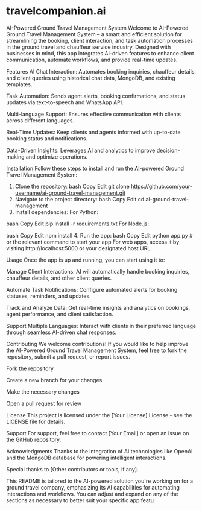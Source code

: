 # travelcompanion.ai
AI-Powered Ground Travel Management System
Welcome to AI-Powered Ground Travel Management System – a smart and efficient solution for streamlining the booking, client interaction, and task automation processes in the ground travel and chauffeur service industry. Designed with businesses in mind, this app integrates AI-driven features to enhance client communication, automate workflows, and provide real-time updates.

Features
AI Chat Interaction: Automates booking inquiries, chauffeur details, and client queries using historical chat data, MongoDB, and existing templates.

Task Automation: Sends agent alerts, booking confirmations, and status updates via text-to-speech and WhatsApp API.

Multi-language Support: Ensures effective communication with clients across different languages.

Real-Time Updates: Keep clients and agents informed with up-to-date booking status and notifications.

Data-Driven Insights: Leverages AI and analytics to improve decision-making and optimize operations.

Installation
Follow these steps to install and run the AI-powered Ground Travel Management System:

1. Clone the repository:
bash
Copy
Edit
git clone https://github.com/your-username/ai-ground-travel-management.git
2. Navigate to the project directory:
bash
Copy
Edit
cd ai-ground-travel-management
3. Install dependencies:
For Python:

bash
Copy
Edit
pip install -r requirements.txt
For Node.js:

bash
Copy
Edit
npm install
4. Run the app:
bash
Copy
Edit
python app.py  # or the relevant command to start your app
For web apps, access it by visiting http://localhost:5000 or your designated host URL.

Usage
Once the app is up and running, you can start using it to:

Manage Client Interactions: AI will automatically handle booking inquiries, chauffeur details, and other client queries.

Automate Task Notifications: Configure automated alerts for booking statuses, reminders, and updates.

Track and Analyze Data: Get real-time insights and analytics on bookings, agent performance, and client satisfaction.

Support Multiple Languages: Interact with clients in their preferred language through seamless AI-driven chat responses.

Contributing
We welcome contributions! If you would like to help improve the AI-Powered Ground Travel Management System, feel free to fork the repository, submit a pull request, or report issues.

Fork the repository

Create a new branch for your changes

Make the necessary changes

Open a pull request for review

License
This project is licensed under the [Your License] License - see the LICENSE file for details.

Support
For support, feel free to contact [Your Email] or open an issue on the GitHub repository.

Acknowledgments
Thanks to the integration of AI technologies like OpenAI and the MongoDB database for powering intelligent interactions.

Special thanks to [Other contributors or tools, if any].

This README is tailored to the AI-powered solution you're working on for a ground travel company, emphasizing its AI capabilities for automating interactions and workflows. You can adjust and expand on any of the sections as necessary to better suit your specific app featu
